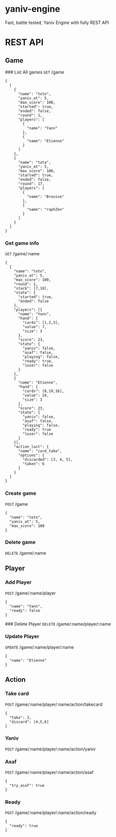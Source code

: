 # yaniv-engine
Fast, battle tested, Yaniv Engine with fully REST API

# REST API

## Game
### List All games
`GET` /game
```
{
  [
    {
      "name": "toto",
      "yaniv_at": 5,
      "max_score": 100,
      "started": true,
      "ended": false,
      "round": 1,
      "players": [
        {
          "name": "Yann"
        },
        {
          "name": "Etienne"
        }
      ]
    },
    {
      "name": "tata",
      "yaniv_at": 5,
      "max_score": 100,
      "started": true,
      "ended": false,
      "round": 17,
      "players": [
        {
          "name": "Brousse"
        },
        {
          "name": "raphZen"
        }
      ]
    }
  ]
}
```
### Get game info
`GET` /game/:name
```
{
  {
    "name": "toto",
    "yaniv_at": 5,
    "max_score": 100,
    "round": 1,
    "stack": [7,10],
    "state": {
      "started": true,
      "ended": false
    },
    "players": [{
      "name": "Yann",
      "hand": {
        "cards": [1,2,3],
        "value": 7,
        "size": 3
      },
      "score": 23,
      "state": {
        "yaniv": false,
        "asaf": false,
        "playing": false,
        "ready": true,
        "loser": false
      }
    },
    {
      "name": "Etienne",
      "hand": {
        "cards": [8,19,16],
        "value": 24,
        "size": 3
      },
      "score": 23,
      "state": {
        "yaniv": false,
        "asaf": false,
        "playing": false,
        "ready": true
        "loser": false
      }
    }],
    "action_last": {
      "name": "card_take",
      "options": {
        "discarded": [3, 4, 5],
        "taken": 6
      }
    } 
  }
}
```
### Create game
`POST` /game
```
{
  "name": "toto",
  "yaniv_at": 5,
  "max_score": 100
}
```
### Delete game
`DELETE` /game/:name

## Player
### Add Player
`POST` /game/:name/player
```
{
  "name": "Yann",
  "ready": false
}
```
### Delete Player
`DELETE` /game/:name/player/:name

### Update Player
`UPDATE` /game/:name/player/:name
```
{
  "name": "Etienne"
}
```

## Action
### Take card
`POST` /game/:name/player/:name/action/takecard
```
{
  "take": 3,
  "discard": [4,5,6]
}
```
### Yaniv
`POST` /game/:name/player/:name/action/yaniv

### Asaf
`POST` /game/:name/player/:name/action/asaf
```
{
  "try_asaf": true
}
```
### Ready
`POST` /game/:name/player/:name/action/ready
```
{
  "ready": true
}
```
